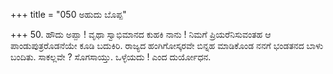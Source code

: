 +++
title = "050 ಅಹುದು ಬೊಪ್ಪ"

+++
50. ಹೌದು ಅಪ್ಪಾ ! ವೃಥಾ ಸ್ವಾಭಿಮಾನದ ಕುಹಕಿ ನಾನು ! ನಿಮಗೆ ಪ್ರಿಯರೆನಿಸುವಂತಹ ಆ ಪಾಂಡುಪುತ್ರರೊಡನೆಯೇ ಕೂಡಿ ಬದುಕಿರಿ. ರಾಜ್ಯದ ಹಂಗಿಗೋಸ್ಕರವೇ ಬಿನ್ನಹ ಮಾಡಿಕೊಂಡ ನನಗೆ ಭಂಡತನದ ಬಾಳು ಬಂದಿತು. ಸಾಕಲ್ಲವೇ ? ಸೊಗಸಾಯ್ತು. ಒಳ್ಳೆಯದು ! ಎಂದ ದುರ್ಯೋಧನ.